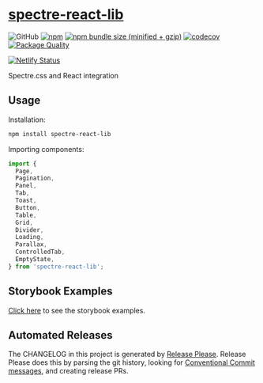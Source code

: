 # [spectre-react-lib](https://spectre-react-lib.philvr.ca)

![GitHub](https://img.shields.io/github/license/mashape/apistatus.svg?style=for-the-badge)
[![npm](https://img.shields.io/npm/v/spectre-react-lib.svg?style=for-the-badge)](https://www.npmjs.com/package/spectre-react-lib)
[![npm bundle size (minified + gzip)](https://img.shields.io/bundlephobia/minzip/spectre-react-lib.svg?style=for-the-badge)](https://bundlephobia.com/result?p=spectre-react-lib)
[![codecov](https://img.shields.io/codecov/c/github/FIL1994/spectre-react-lib.svg?style=for-the-badge)](https://codecov.io/gh/FIL1994/spectre-react-lib)
[![Package Quality](https://packagequality.com/shield/spectre-react-lib.svg?style=for-the-badge)](https://packagequality.com/#?package=spectre-react-lib)

[![Netlify Status](https://api.netlify.com/api/v1/badges/ca02e192-804a-4cfe-af18-cf4e3cb4e21f/deploy-status)](https://app.netlify.com/sites/unruffled-tereshkova-7880d8/deploys)

Spectre.css and React integration

## Usage

Installation:

```sh
npm install spectre-react-lib
```

Importing components:

```js
import {
  Page,
  Pagination,
  Panel,
  Tab,
  Toast,
  Button,
  Table,
  Grid,
  Divider,
  Loading,
  Parallax,
  ControlledTab,
  EmptyState,
} from 'spectre-react-lib';
```

## Storybook Examples

[Click here](http://spectre-react-lib.philvr.ca) to see the storybook examples.

## Automated Releases

The CHANGELOG in this project is generated by [Release Please](https://github.com/googleapis/release-please). Release Please does this by parsing the git history, looking for [Conventional Commit messages](https://www.conventionalcommits.org), and creating release PRs.
